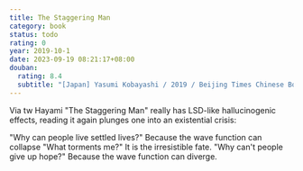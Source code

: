 ```yaml
---
title: The Staggering Man
category: book
status: todo
rating: 0
year: 2019-10-1
date: 2023-09-19 08:21:17+08:00
douban:
  rating: 8.4
  subtitle: "[Japan] Yasumi Kobayashi / 2019 / Beijing Times Chinese Book Bureau"
---
```


Via tw Hayami "The Staggering Man" really has LSD-like hallucinogenic effects, reading it again plunges one into an existential crisis: 

"Why can people live settled lives?"
Because the wave function can collapse
"What torments me?"
It is the irresistible fate.
"Why can't people give up hope?"
Because the wave function can diverge.
